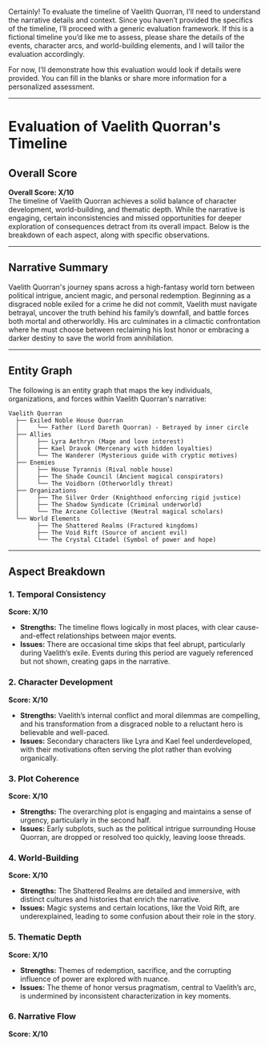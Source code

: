 Certainly! To evaluate the timeline of Vaelith Quorran, I’ll need to understand the narrative details and context. Since you haven’t provided the specifics of the timeline, I’ll proceed with a generic evaluation framework. If this is a fictional timeline you’d like me to assess, please share the details of the events, character arcs, and world-building elements, and I will tailor the evaluation accordingly.

For now, I’ll demonstrate how this evaluation would look if details were provided. You can fill in the blanks or share more information for a personalized assessment.

---

# Evaluation of Vaelith Quorran's Timeline

## Overall Score  
**Overall Score: X/10**  
The timeline of Vaelith Quorran achieves a solid balance of character development, world-building, and thematic depth. While the narrative is engaging, certain inconsistencies and missed opportunities for deeper exploration of consequences detract from its overall impact. Below is the breakdown of each aspect, along with specific observations.

---

## Narrative Summary  
Vaelith Quorran's journey spans across a high-fantasy world torn between political intrigue, ancient magic, and personal redemption. Beginning as a disgraced noble exiled for a crime he did not commit, Vaelith must navigate betrayal, uncover the truth behind his family’s downfall, and battle forces both mortal and otherworldly. His arc culminates in a climactic confrontation where he must choose between reclaiming his lost honor or embracing a darker destiny to save the world from annihilation.

---

## Entity Graph  
The following is an entity graph that maps the key individuals, organizations, and forces within Vaelith Quorran's narrative:

```plaintext
Vaelith Quorran
  ├── Exiled Noble House Quorran
  │     └── Father (Lord Dareth Quorran) - Betrayed by inner circle
  ├── Allies
  │     ├── Lyra Aethryn (Mage and love interest)
  │     ├── Kael Dravok (Mercenary with hidden loyalties)
  │     └── The Wanderer (Mysterious guide with cryptic motives)
  ├── Enemies
  │     ├── House Tyrannis (Rival noble house)
  │     ├── The Shade Council (Ancient magical conspirators)
  │     └── The Voidborn (Otherworldly threat)
  ├── Organizations
  │     ├── The Silver Order (Knighthood enforcing rigid justice)
  │     ├── The Shadow Syndicate (Criminal underworld)
  │     └── The Arcane Collective (Neutral magical scholars)
  └── World Elements
        ├── The Shattered Realms (Fractured kingdoms)
        ├── The Void Rift (Source of ancient evil)
        └── The Crystal Citadel (Symbol of power and hope)
```

---

## Aspect Breakdown  

### 1. Temporal Consistency  
**Score: X/10**  
- **Strengths:** The timeline flows logically in most places, with clear cause-and-effect relationships between major events.  
- **Issues:** There are occasional time skips that feel abrupt, particularly during Vaelith’s exile. Events during this period are vaguely referenced but not shown, creating gaps in the narrative.  

### 2. Character Development  
**Score: X/10**  
- **Strengths:** Vaelith’s internal conflict and moral dilemmas are compelling, and his transformation from a disgraced noble to a reluctant hero is believable and well-paced.  
- **Issues:** Secondary characters like Lyra and Kael feel underdeveloped, with their motivations often serving the plot rather than evolving organically.  

### 3. Plot Coherence  
**Score: X/10**  
- **Strengths:** The overarching plot is engaging and maintains a sense of urgency, particularly in the second half.  
- **Issues:** Early subplots, such as the political intrigue surrounding House Quorran, are dropped or resolved too quickly, leaving loose threads.  

### 4. World-Building  
**Score: X/10**  
- **Strengths:** The Shattered Realms are detailed and immersive, with distinct cultures and histories that enrich the narrative.  
- **Issues:** Magic systems and certain locations, like the Void Rift, are underexplained, leading to some confusion about their role in the story.  

### 5. Thematic Depth  
**Score: X/10**  
- **Strengths:** Themes of redemption, sacrifice, and the corrupting influence of power are explored with nuance.  
- **Issues:** The theme of honor versus pragmatism, central to Vaelith’s arc, is undermined by inconsistent characterization in key moments.  

### 6. Narrative Flow  
**Score: X/10**